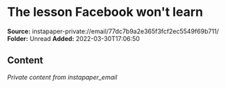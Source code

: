 # The lesson Facebook won't learn

**Source:** instapaper-private://email/77dc7b9a2e365f3fcf2ec5549f69b711/
**Folder:** Unread
**Added:** 2022-03-30T17:06:50




## Content
*Private content from instapaper_email*
